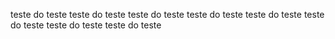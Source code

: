 teste do teste
teste do teste
teste do teste
teste do teste
teste do teste
teste do teste
teste do teste
teste do teste
